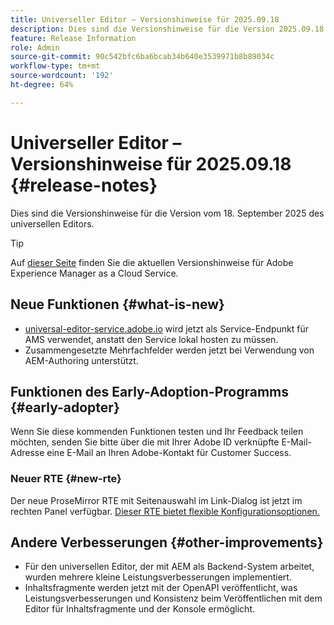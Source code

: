 ```yaml
---
title: Universeller Editor – Versionshinweise für 2025.09.18
description: Dies sind die Versionshinweise für die Version 2025.09.18 des universellen Editors.
feature: Release Information
role: Admin
source-git-commit: 90c542bfc6ba6bcab34b640e3539971b8b89034c
workflow-type: tm+mt
source-wordcount: '192'
ht-degree: 64%

---
```



# Universeller Editor – Versionshinweise für 2025.09.18 {#release-notes}

Dies sind die Versionshinweise für die Version vom 18. September 2025 des universellen Editors.

>[!TIP]
>
>Auf [dieser Seite](/help/release-notes/release-notes-cloud/release-notes-current.md) finden Sie die aktuellen Versionshinweise für Adobe Experience Manager as a Cloud Service.

## Neue Funktionen {#what-is-new}

* [universal-editor-service.adobe.io](http://universal-editor-service.adobe.io/) wird jetzt als Service-Endpunkt für AMS verwendet, anstatt den Service lokal hosten zu müssen.
* Zusammengesetzte Mehrfachfelder werden jetzt bei Verwendung von AEM-Authoring unterstützt.

## Funktionen des Early-Adoption-Programms {#early-adopter}

Wenn Sie diese kommenden Funktionen testen und Ihr Feedback teilen möchten, senden Sie bitte über die mit Ihrer Adobe ID verknüpfte E-Mail-Adresse eine E-Mail an Ihren Adobe-Kontakt für Customer Success.

### Neuer RTE {#new-rte}

Der neue ProseMirror RTE mit Seitenauswahl im Link-Dialog ist jetzt im rechten Panel verfügbar. [Dieser RTE bietet flexible Konfigurationsoptionen.](/help/implementing/universal-editor/configure-rte.md)

## Andere Verbesserungen {#other-improvements}

* Für den universellen Editor, der mit AEM als Backend-System arbeitet, wurden mehrere kleine Leistungsverbesserungen implementiert.
* Inhaltsfragmente werden jetzt mit der OpenAPI veröffentlicht, was Leistungsverbesserungen und Konsistenz beim Veröffentlichen mit dem Editor für Inhaltsfragmente und der Konsole ermöglicht.
